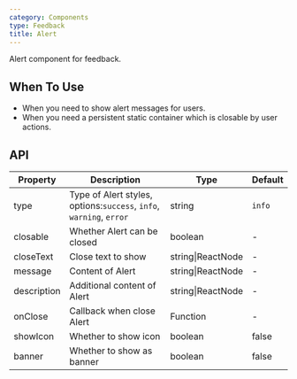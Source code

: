 ```yaml
---
category: Components
type: Feedback
title: Alert
---
```


Alert component for feedback.

## When To Use

- When you need to show alert messages for users.
- When you need a persistent static container which is closable by user actions.

## API

| Property   | Description                                               | Type       | Default |
|----------- |---------------------------------------------------------  | ---------- |-------|
| type       | Type of Alert styles, options:`success`, `info`, `warning`, `error` | string | `info` |
| closable   | Whether Alert can be closed | boolean | - |
| closeText  | Close text to show | string\|ReactNode | - |
| message    | Content of Alert | string\|ReactNode | - |
| description | Additional content of Alert | string\|ReactNode | - |
| onClose    | Callback when close Alert | Function | - |
| showIcon   | Whether to show icon | boolean | false |
| banner   | Whether to show as banner | boolean | false |
